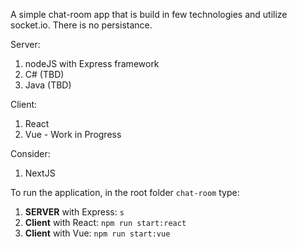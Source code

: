 A simple chat-room app that is build in few technologies and utilize socket.io.
There is no persistance.

Server:
1. nodeJS with Express framework
2. C# (TBD)
3. Java (TBD)

Client:
1. React
2. Vue - Work in Progress


Consider:
1. NextJS

To run the application, in the root folder `chat-room` type:
1. **SERVER** with Express: `s`
2. **Client** with React: `npm run start:react`
3. **Client** with Vue: `npm run start:vue`
